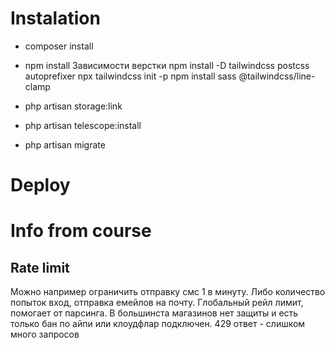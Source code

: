 # Instalation

- composer install
- npm install
    Зависимости верстки
    npm install -D tailwindcss postcss autoprefixer
    npx tailwindcss init -p
    npm install sass @tailwindcss/line-clamp

- php artisan storage:link
- php artisan telescope:install
- php artisan migrate

    
# Deploy


# Info from course 
## Rate limit
Можно например ограничить отправку смс 1 в минуту. Либо количество попыток вход, отправка емейлов на почту.
Глобальный рейл лимит, помогает от парсинга. В большинста магазинов нет защиты и есть только бан по айпи или клоудфлар подключен.
429 ответ - слишком много запросов

